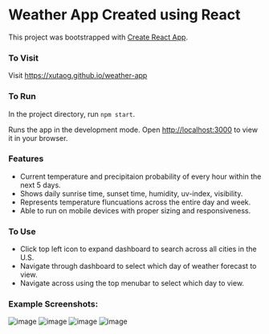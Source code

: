 # Weather App Created using React

This project was bootstrapped with [Create React App](https://github.com/facebook/create-react-app).

### To Visit

Visit https://xutaog.github.io/weather-app

### To Run

In the project directory, run `npm start`.

Runs the app in the development mode.
Open [http://localhost:3000](http://localhost:3000) to view it in your browser.

### Features
* Current temperature and precipitaion probability of every hour within the next 5 days.
* Shows daily sunrise time, sunset time, humidity, uv-index, visibility.
* Represents temperature fluncuations across the entire day and week.
* Able to run on mobile devices with proper sizing and responsiveness.

### To Use
* Click top left icon to expand dashboard to search across all cities in the U.S.
* Navigate through dashboard to select which day of weather forecast to view.
* Navigate across using the top menubar to select which day to view.

### Example Screenshots:
![image](https://github.com/XutaoG/weather-app/assets/138334441/36965c03-1498-4f57-958f-60302012fd4e)
![image](https://github.com/XutaoG/weather-app/assets/138334441/02352882-c87a-4bed-a98b-2c46d7afd4da)
![image](https://github.com/XutaoG/weather-app/assets/138334441/061f7893-da10-421f-aa5d-93d2c59f487a)
![image](https://github.com/XutaoG/weather-app/assets/138334441/097d68d2-e22b-4846-af48-7ff4642e2b5d)
